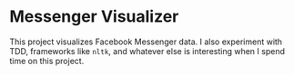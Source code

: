 # Messenger Visualizer

This project visualizes Facebook Messenger data.
I also experiment with TDD, frameworks like `nltk`, and whatever else is interesting when I spend time on this project.